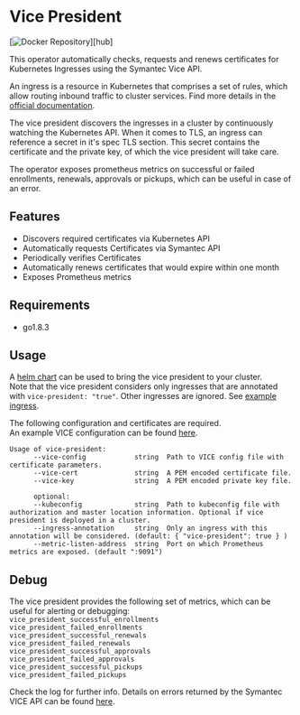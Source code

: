 # Vice President

[![Docker Repository](https://img.shields.io/docker/pulls/sapcc/vice-president.svg?maxAge=604800)][hub]

This operator automatically checks, requests and renews certificates for Kubernetes Ingresses using the Symantec Vice API.

An ingress is a resource in Kubernetes that comprises a set of rules, which allow routing inbound traffic to cluster services.
Find more details in the [official documentation](https://kubernetes.io/docs/concepts/services-networking/ingress/#what-is-ingress).

The vice president discovers the ingresses in a cluster by continuously watching the Kubernetes API. 
When it comes to TLS, an ingress can reference a secret in it's spec TLS section. 
This secret contains the certificate and the private key, of which the vice president will take care.

The operator exposes prometheus metrics on successful or failed enrollments, renewals, approvals or pickups, 
which can be useful in case of an error.

## Features

  - Discovers required certificates via Kubernetes API  
  - Automatically requests Certificates via Symantec API
  - Periodically verifies Certificates 
  - Automatically renews certificates that would expire within one month
  - Exposes Prometheus metrics 

## Requirements

  - go1.8.3

## Usage

A [helm chart](https://github.com/sapcc/helm-charts/tree/master/system/kube-system/charts/vice-president/) can be used to bring the vice president to your cluster.  
Note that the vice president considers only ingresses that are annotated with `vice-president: "true"`.
Other ingresses are ignored. See [example ingress](./example/vice-presidential-ingress.yaml).

The following configuration and certificates are required.  
An example VICE configuration can be found [here](./etc/vice-president/vice-president.conf). 

```
Usage of vice-president:
      --vice-config            string  Path to VICE config file with certificate parameters.
      --vice-cert              string  A PEM encoded certificate file.
      --vice-key               string  A PEM encoded private key file.
      
      optional:
      --kubeconfig             string  Path to kubeconfig file with authorization and master location information. Optional if vice president is deployed in a cluster.
      --ingress-annotation 	   string  Only an ingress with this annotation will be considered. (default: { "vice-president": true } )
      --metric-listen-address  string  Port on which Prometheus metrics are exposed. (default ":9091")
```

## Debug

The vice president provides the following set of metrics, which can be useful for alerting or debugging:  
  `vice_president_successful_enrollments`  
  `vice_president_failed_enrollments`  
  `vice_president_successful_renewals`   
  `vice_president_failed_renewals`   
  `vice_president_successful_approvals`   
  `vice_president_failed_approvals`     
  `vice_president_successful_pickups`    
  `vice_president_failed_pickups`   

Check the log for further info. 
Details on errors returned by the Symantec VICE API can be found [here](https://support.venafi.com/hc/en-us/articles/215914347-Info-VeriSign-Symantec-MPKI-Error-Codes).
